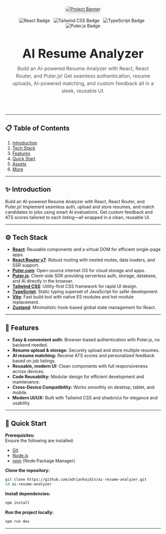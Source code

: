 <div align="center" style="padding: 20px;">
  <a href="https://www.youtube.com/watch?v=iYOz165wGkQ" target="_blank" rel="noopener noreferrer" style="display: inline-block; margin-bottom: 20px;">
    <img 
      src="public/readme/hero.webp" 
      alt="Project Banner" 
      style="max-width: 100%; height: auto; border-radius: 12px; box-shadow: 0 4px 12px rgba(0,0,0,0.15);" />
  </a>
  <div style="margin-bottom: 20px;">
    <img alt="React Badge" src="https://img.shields.io/badge/React-4c84f3?style=for-the-badge&logo=react&logoColor=white" style="margin-right: 8px;" />
    <img alt="Tailwind CSS Badge" src="https://img.shields.io/badge/-Tailwind-38B2AC?style=for-the-badge&logo=tailwind-css&logoColor=white" style="margin-right: 8px;" />
    <img alt="TypeScript Badge" src="https://img.shields.io/badge/-TypeScript-black?style=for-the-badge&logo=typescript&logoColor=white&color=3178C6" style="margin-right: 8px;" />
    <img alt="Puter.js Badge" src="https://img.shields.io/badge/Puter.js-181758?style=for-the-badge&logoColor=white" />
  </div>
  <h1 style="font-weight: 700; font-size: 2.5rem; margin-bottom: 12px; color: #222;">
    AI Resume Analyzer
  </h1>
  <p style="max-width: 600px; font-size: 1rem; color: #555; line-height: 1.5; margin: 0 auto 30px;">
    Build an AI-powered Resume Analyzer with React, React Router, and Puter.js! Get seamless authentication, resume uploads, AI-powered matching, and custom feedback all in a sleek, reusable UI.
  </p>
</div>

---

## 📋 Table of Contents

1. [Introduction](#introduction)  
2. [Tech Stack](#tech-stack)  
3. [Features](#features)  
4. [Quick Start](#quick-start)  
5. [Assets](#links)  
6. [More](#more)  

---

## ✨ Introduction

Build an AI-powered Resume Analyzer with React, React Router, and Puter.js! Implement seamless auth, upload and store resumes, and match candidates to jobs using smart AI evaluations. Get custom feedback and ATS scores tailored to each listing—all wrapped in a clean, reusable UI.

---

## ⚙️ Tech Stack

- **[React](https://react.dev/)**: Reusable components and a virtual DOM for efficient single-page apps.  
- **[React Router v7](https://reactrouter.com/)**: Robust routing with nested routes, data loaders, and SSR support.  
- **[Puter.com](https://jsm.dev/resumind-puter)**: Open-source internet OS for cloud storage and apps.  
- **[Puter.js](https://jsm.dev/resumind-puterjs)**: Client-side SDK providing serverless auth, storage, database, and AI directly in the browser.  
- **[Tailwind CSS](https://tailwindcss.com/)**: Utility-first CSS framework for rapid UI design.  
- **[TypeScript](https://www.typescriptlang.org/)**: Static typing superset of JavaScript for safer development.  
- **[Vite](https://vite.dev/)**: Fast build tool with native ES modules and hot module replacement.  
- **[Zustand](https://github.com/pmndrs/zustand)**: Minimalistic hook-based global state management for React.

---

## 🔋 Features

- **Easy & convenient auth:** Browser-based authentication with Puter.js, no backend needed.  
- **Resume upload & storage:** Securely upload and store multiple resumes.  
- **AI resume matching:** Receive ATS scores and personalized feedback based on job listings.  
- **Reusable, modern UI:** Clean components with full responsiveness across devices.  
- **Code Reusability:** Modular design for efficient development and maintenance.  
- **Cross-Device Compatibility:** Works smoothly on desktop, tablet, and mobile.  
- **Modern UI/UX:** Built with Tailwind CSS and shadcn/ui for elegance and usability.

---

## 🤸 Quick Start

**Prerequisites:**  
Ensure the following are installed:  
- [Git](https://git-scm.com/)  
- [Node.js](https://nodejs.org/en)  
- [npm](https://www.npmjs.com/) (Node Package Manager)

**Clone the repository:**  
```bash
git clone https://github.com/adrianhajdin/ai-resume-analyzer.git
cd ai-resume-analyzer
```

**Install dependencies:**  
```bash
npm install
```

**Run the project locally:**  
```bash
npm run dev
```
---
